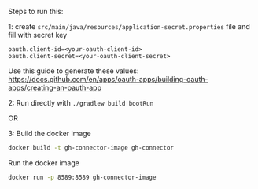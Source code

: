 Steps to run this:

1: create `src/main/java/resources/application-secret.properties` file and fill with secret key
```
oauth.client-id=<your-oauth-client-id>
oauth.client-secret=<your-oauth-client-secret>
```
Use this guide to generate these values: https://docs.github.com/en/apps/oauth-apps/building-oauth-apps/creating-an-oauth-app

2: Run directly with `./gradlew build bootRun`

OR

3: Build the docker image

```bash
docker build -t gh-connector-image gh-connector
```

Run the docker image

```bash
docker run -p 8589:8589 gh-connector-image
```